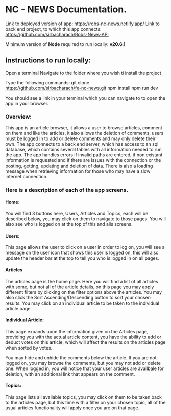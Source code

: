 # NC - NEWS Documentation.

Link to deployed version of app:
https://robs-nc-news.netlify.app/
Link to back end project, to which this app connects:
https://github.com/sirbacharach/Robs-News-API

Minimum version of **Node** required to run locally: **v20.6.1**

## Instructions to run locally:
Open a terminal
Navigate to the folder where you wish ti install the project

Type the following commands:
git clone https://github.com/sirbacharach/fe-nc-news.git
npm install
npm run dev

You should see a link in your terminal which you can navigate to to open the app in your browser.

### Overview: ###

This app is an article browser, it allows a user to browse articles, comment on them and like the articles, it also allows the deletion of comments, users must be logged in to add or delete comments and may only delete their own.
The app connects to a back end server, which has access to an sql database, which contains several tables with all information needed to run the app.
The app handles errors if invalid paths are entered, if non existant information is requested and if there are issues with the connection or the posting, getting, updating and deletion of data. There is also a loading message when retrieving information for those who may have a slow internet connection.

### Here is a description of each of the app screens. ###

#### Home: ####
You will find 3 buttons here, Users, Articles and Topics, each will be described below, you may click on them to navigate to those pages. You will also see who is logged on at the top of this and alls screens.

#### Users: ####
This page allows the user to click on a user in order to log on, you will see a message on the user icon that shows this user is logged on, this will also update the header bar at the top to tell you who is logged in on all pages.

#### Articles ####
The articles page is the home page.
Here you will find a list of all articles with some, but not all of the article details, on this page you may apply different filters by clicking on the filter options above the articles. You may also click the Sort Ascending/Descending button to sort your chosen results.
You may click on an individual article to be taken to the individual article page.

#### Individual Article: ####
This page expands upon the information given on the Articles page, providing you with the actual article content, you have the ability to add or deduct votes on this article, which will affect the results on the articles page when sorted by votes.

You may hide and unhide the comments below the article.  If you are not logged on, you may browse the comments, but you may not add or delete one. When logged in, you will notice that your user articles are availbale for deletion, with an additional link that appears on the comment.

#### Topics: ####
This page lists all available topics, you may click on them to be taken back to the articles page, but this time with a filter on your chosen topic, all of the usual articles functionality will apply once you are on that page.